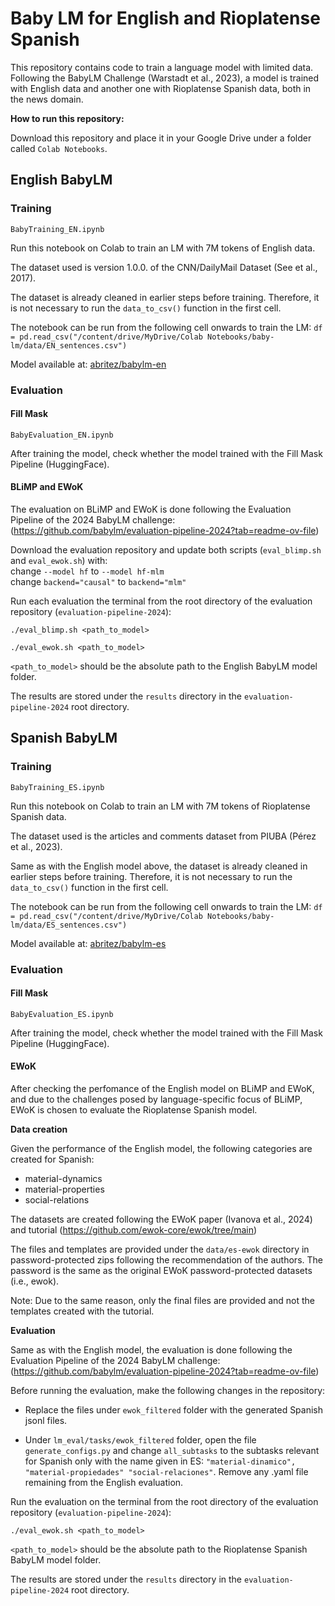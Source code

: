 # Baby LM for English and Rioplatense Spanish

This repository contains code to train a language model with limited data. Following the BabyLM Challenge (Warstadt et al., 2023), a model is trained with English data and another one with Rioplatense Spanish data, both in the news domain. 

**How to run this repository:**

Download this repository and place it in your Google Drive under a folder called `Colab Notebooks`.

## English BabyLM

### Training

`BabyTraining_EN.ipynb`

Run this notebook on Colab to train an LM with 7M tokens of English data.

The dataset used is version 1.0.0. of the CNN/DailyMail Dataset (See et al., 2017).

The dataset is already cleaned in earlier steps before training. Therefore, it is not necessary to run the `data_to_csv()` function in the first cell.

The notebook can be run from the following cell onwards to train the LM:
`df = pd.read_csv("/content/drive/MyDrive/Colab Notebooks/baby-lm/data/EN_sentences.csv")` 

Model available at: [abritez/babylm-en](https://huggingface.co/abritez/babylm-en)

### Evaluation

#### Fill Mask

`BabyEvaluation_EN.ipynb`

After training the model, check whether the model trained with the Fill Mask Pipeline (HuggingFace).

#### BLiMP and EWoK

The evaluation on BLiMP and EWoK is done following the Evaluation Pipeline of the 2024 BabyLM challenge: (https://github.com/babylm/evaluation-pipeline-2024?tab=readme-ov-file)

Download the evaluation repository and update both scripts (`eval_blimp.sh` and `eval_ewok.sh`) with: \
 change `--model hf` to `--model hf-mlm` \
 change `backend="causal"` to `backend="mlm"`

Run each evaluation the terminal from the root directory of the evaluation repository (`evaluation-pipeline-2024`):

`./eval_blimp.sh <path_to_model>`

`./eval_ewok.sh <path_to_model>`

`<path_to_model>` should be the absolute path to the English BabyLM model folder.

The results are stored under the `results` directory in the `evaluation-pipeline-2024` root directory.


## Spanish BabyLM

### Training

`BabyTraining_ES.ipynb`

Run this notebook on Colab to train an LM with 7M tokens of Rioplatense Spanish data.


The dataset used is the articles and comments dataset from PIUBA (Pérez et al., 2023).

Same as with the English model above, the dataset is already cleaned in earlier steps before training. Therefore, it is not necessary to run the `data_to_csv()` function in the first cell.

The notebook can be run from the following cell onwards to train the LM:
`df = pd.read_csv("/content/drive/MyDrive/Colab Notebooks/baby-lm/data/ES_sentences.csv")` 

Model available at: [abritez/babylm-es](https://huggingface.co/abritez/babylm-es)

### Evaluation

#### Fill Mask

`BabyEvaluation_ES.ipynb`

After training the model, check whether the model trained with the Fill Mask Pipeline (HuggingFace).

#### EWoK

After checking the perfomance of the English model on BLiMP and EWoK, and due to the challenges posed by language-specific focus of BLiMP, EWoK is chosen to evaluate the Rioplatense Spanish model.

**Data creation**

Given the performance of the English model, the following categories are created for Spanish:

- material-dynamics
- material-properties
- social-relations

The datasets are created following the EWoK paper (Ivanova et al., 2024) and tutorial (https://github.com/ewok-core/ewok/tree/main)

The files and templates are provided under the `data/es-ewok` directory in password-protected zips following the recommendation of the authors. The password is the same as the original EWoK password-protected datasets (i.e., ewok). 

Note: Due to the same reason, only the final files are provided and not the templates created with the tutorial.

**Evaluation**

Same as with the English model, the evaluation is done following the Evaluation Pipeline of the 2024 BabyLM challenge: (https://github.com/babylm/evaluation-pipeline-2024?tab=readme-ov-file)

Before running the evaluation, make the following changes in the repository:

- Replace the files under `ewok_filtered` folder with the generated Spanish jsonl files.

- Under `lm_eval/tasks/ewok_filtered` folder, open the file `generate_configs.py` and change `all_subtasks` to the subtasks relevant for Spanish only with the name given in ES: `"material-dinamico", "material-propiedades" "social-relaciones"`. 
Remove any .yaml file remaining from the English evaluation.


Run the evaluation on the terminal from the root directory of the evaluation repository (`evaluation-pipeline-2024`):

`./eval_ewok.sh <path_to_model>`

`<path_to_model>` should be the absolute path to the Rioplatense Spanish BabyLM model folder.

The results are stored under the `results` directory in the `evaluation-pipeline-2024` root directory.




